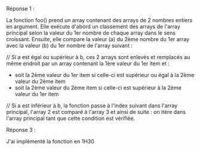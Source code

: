 Réponse 1 :

La fonction foo() prend un array contenant des arrays de 2 nombres entiers en argument. Elle exécute d'abord un classement des arrays de l'array principal selon la valeur du 1er nombre de chaque array dans le sens croissant.
Ensuite, elle compare la valeur (a) du 2ème nombre du 1er array avec la valeur (b) du 1er nombre de l'array suivant :

// Si a est égal ou supérieur à b, ces 2 arrays sont enlevés et remplacés au même endroit par un array contenant la 1ère valeur du 1er item et : 
- soit la 2ème valeur du 1er item si celle-ci est supérieur ou égal à la 2ème valeur du 2ème item
- soit la 2ème valeur du 2ème item si celle-ci est supérieur à la 2ème valeur du 1er item

// Si a est inférieur à b, la fonction passe à l'index suivant dans l'array principal, l'array 2 est comparé à l'array 3 et ainsi de suite : on itère dans l'array principal tant que cette condition est vérifiée.


Réponse 3 : 

J'ai implémenté la fonction en 1H30

